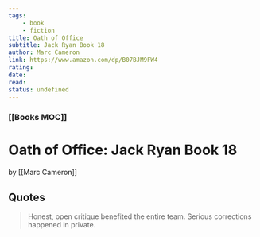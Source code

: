 ```yaml
---
tags:
    - book
    - fiction
title: Oath of Office
subtitle: Jack Ryan Book 18
author: Marc Cameron
link: https://www.amazon.com/dp/B07BJM9FW4
rating:
date:
read:
status: undefined
---
```


### [[Books MOC]]

# Oath of Office: Jack Ryan Book 18

by [[Marc Cameron]]

## Quotes

> Honest, open critique benefited the entire team. Serious corrections happened in private.
